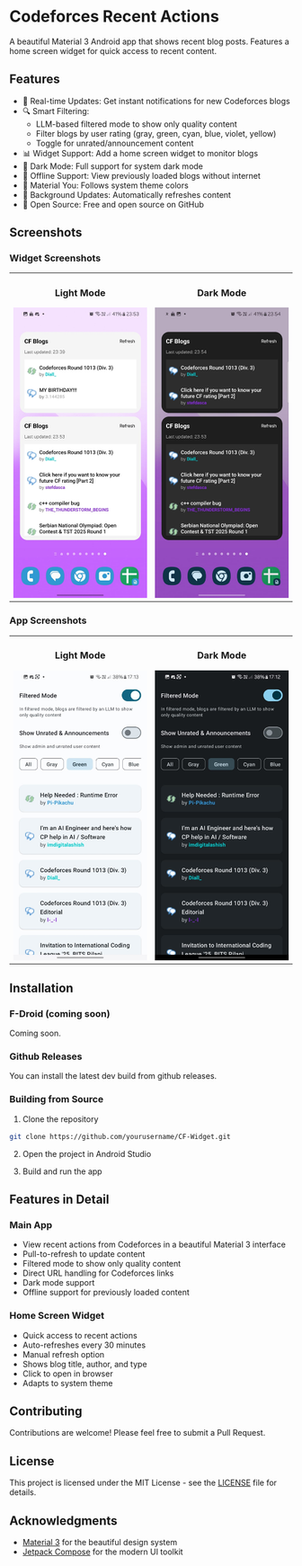# Codeforces Recent Actions

A beautiful Material 3 Android app that shows recent  blog posts. Features a home screen widget for quick access to recent content.

## Features

- 📱 Real-time Updates: Get instant notifications for new Codeforces blogs
- 🔍 Smart Filtering: 
  - LLM-based filtered mode to show only quality content
  - Filter blogs by user rating (gray, green, cyan, blue, violet, yellow)
  - Toggle for unrated/announcement content
- 📊 Widget Support: Add a home screen widget to monitor blogs
- 🌙 Dark Mode: Full support for system dark mode
- 💾 Offline Support: View previously loaded blogs without internet
- 🎨 Material You: Follows system theme colors
- 🔄 Background Updates: Automatically refreshes content
- 📖 Open Source: Free and open source on GitHub

## Screenshots

### Widget Screenshots

<div align="center">
  <table>
    <tr>
      <td align="center">
        <h3>Light Mode</h3>
        <img src="screenshots/widget_light.jpeg" alt="Widget Light Mode" width="300"/>
      </td>
      <td align="center">
        <h3>Dark Mode</h3>
        <img src="screenshots/widget_dark.jpeg" alt="Widget Dark Mode" width="300"/>
      </td>
    </tr>
  </table>
</div>

### App Screenshots

<div align="center">
  <table>
    <tr>
      <td align="center">
        <h3>Light Mode</h3>
        <img src="screenshots/app_light_new.jpeg" alt="App Light Mode" width="300"/>
      </td>
      <td align="center">
        <h3>Dark Mode</h3>
        <img src="screenshots/app_dark_new.jpeg" alt="App Dark Mode" width="300"/>
      </td>
    </tr>
  </table>
</div>

## Installation

### F-Droid (coming soon)
Coming soon.

### Github Releases
You can install the latest dev build from github releases.

### Building from Source
1. Clone the repository
```bash
git clone https://github.com/yourusername/CF-Widget.git
```

2. Open the project in Android Studio

3. Build and run the app

## Features in Detail

### Main App
- View recent actions from Codeforces in a beautiful Material 3 interface
- Pull-to-refresh to update content
- Filtered mode to show only quality content
- Direct URL handling for Codeforces links
- Dark mode support
- Offline support for previously loaded content

### Home Screen Widget
- Quick access to recent actions
- Auto-refreshes every 30 minutes
- Manual refresh option
- Shows blog title, author, and type
- Click to open in browser
- Adapts to system theme

## Contributing

Contributions are welcome! Please feel free to submit a Pull Request.

## License

This project is licensed under the MIT License - see the [LICENSE](LICENSE) file for details.

## Acknowledgments

- [Material 3](https://m3.material.io/) for the beautiful design system
- [Jetpack Compose](https://developer.android.com/jetpack/compose) for the modern UI toolkit 
